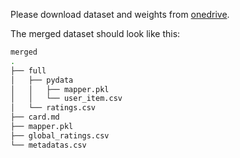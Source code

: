 Please download dataset and weights from [onedrive](https://husteduvn-my.sharepoint.com/:f:/g/personal/dat_tht225482_sis_hust_edu_vn/EvzkosUBg2xHtBl4hZejPaABc696kWogjRTSmEKATdjiXA?e=xwvaaS).

The merged dataset should look like this:

```bash
merged
.
├── full
│   ├── pydata
│   │   ├── mapper.pkl
│   │   └── user_item.csv
│   └── ratings.csv
├── card.md
├── mapper.pkl
├── global_ratings.csv
└── metadatas.csv
```